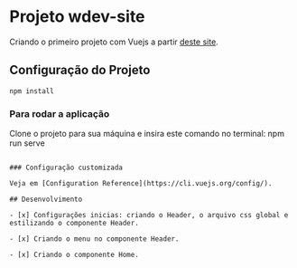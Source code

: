 # Projeto wdev-site

Criando o primeiro projeto com Vuejs a partir [deste site](https://www.youtube.com/watch?v=kmsM_hHrDHE&ab_channel=WDEV).

## Configuração do Projeto
```
npm install
```
### Para rodar a aplicação

Clone o projeto para sua máquina e insira este comando no terminal: npm run serve
```

### Configuração customizada

Veja em [Configuration Reference](https://cli.vuejs.org/config/).

## Desenvolvimento

- [x] Configurações inicias: criando o Header, o arquivo css global e estilizando o componente Header.

- [x] Criando o menu no componente Header.

- [x] Criando o componente Home.
